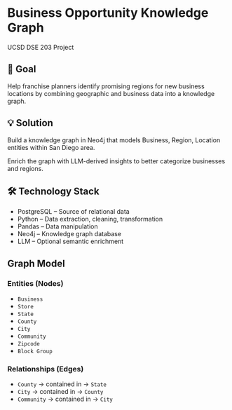 # Business Opportunity Knowledge Graph
UCSD DSE 203 Project

## 🎯 Goal
Help franchise planners identify promising regions for new business locations by combining geographic and business data into a knowledge graph.

## 💡 Solution
Build a knowledge graph in Neo4j that models Business, Region, Location entities within San Diego area.

Enrich the graph with LLM-derived insights to better categorize businesses and regions.

## 🛠️ Technology Stack
- PostgreSQL – Source of relational data
- Python – Data extraction, cleaning, transformation
- Pandas – Data manipulation
- Neo4j – Knowledge graph database
- LLM – Optional semantic enrichment

## Graph Model

### Entities (Nodes)

- `Business`
- `Store`
- `State`
- `County`
- `City`
- `Community`
- `Zipcode`
- `Block Group`

### Relationships (Edges)
- `County` -> contained in -> `State`
- `City` -> contained in -> `County`
- `Community` -> contained in -> `City`